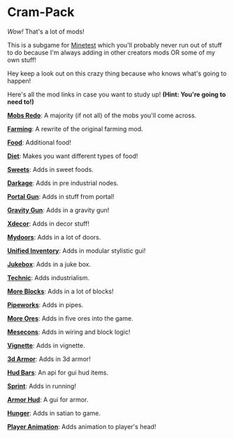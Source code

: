 # Cram-Pack

_Wow!_ That's a lot of mods!

This is a subgame for [Minetest](http://www.minetest.net/) which you'll probably never run out of stuff to do because I'm always adding in other creators mods OR some of my own stuff!

Hey keep a look out on this crazy thing because who knows what's going to happen!

Here's all the mod links in case you want to study up! __(Hint: You're going to need to!)__

__[Mobs Redo](https://forum.minetest.net/viewtopic.php?t=9917)__: A majority (if not all) of the mobs you'll come across.

__[Farming](https://forum.minetest.net/viewtopic.php?t=9019)__: A rewrite of the original farming mod.

__[Food](https://forum.minetest.net/viewtopic.php?f=11&t=2960)__: Additional food!

__[Diet](https://forum.minetest.net/viewtopic.php?id=9051)__: Makes you want different types of food!

__[Sweets](https://forum.minetest.net/viewtopic.php?id=9039)__: Adds in sweet foods.

__[Darkage](https://forum.minetest.net/viewtopic.php?f=11&t=3213)__: Adds in pre industrial nodes.

__[Portal Gun](https://forum.minetest.net/viewtopic.php?f=9&t=12772)__: Adds in stuff from portal!

__[Gravity Gun](https://forum.minetest.net/viewtopic.php?f=9&t=14056)__: Adds in a gravity gun!

__[Xdecor](https://forum.minetest.net/viewtopic.php?f=11&t=12534)__: Adds in decor stuff!

__[Mydoors](https://forum.minetest.net/viewtopic.php?f=11&t=10626)__: Adds in a lot of doors.

__[Unified Inventory](https://forum.minetest.net/viewtopic.php?t=3933)__: Adds in modular stylistic gui!

__[Jukebox](https://forum.minetest.net/viewtopic.php?f=11&t=13505)__: Adds in a juke box.

__[Technic](https://forum.minetest.net/viewtopic.php?f=11&t=2538)__: Adds industrialism.

__[More Blocks](https://forum.minetest.net/viewtopic.php?f=11&t=509)__: Adds in a lot of blocks!

__[Pipeworks](https://forum.minetest.net/viewtopic.php?f=11&t=2155)__: Adds in pipes.

__[More Ores](https://forum.minetest.net/viewtopic.php?id=549)__: Adds in five ores into the game.

__[Mesecons](https://forum.minetest.net/viewtopic.php?f=11&t=628)__: Adds in wiring and block logic!

__[Vignette](https://forum.minetest.net/viewtopic.php?t=14903)__: Adds in vignette.

__[3d Armor](https://forum.minetest.net/viewtopic.php?t=4654)__: Adds in 3d armor!

__[Hud Bars](https://forum.minetest.net/viewtopic.php?f=11&t=11153)__: An api for gui hud items.

__[Sprint](https://forum.minetest.net/viewtopic.php?f=11&t=9650)__: Adds in running!

__[Armor Hud](https://forum.minetest.net/viewtopic.php?f=9&t=11337)__: A gui for armor.

__[Hunger](https://forum.minetest.net/viewtopic.php?f=11&t=11336)__: Adds in satian to game.

__[Player Animation](https://forum.minetest.net/viewtopic.php?t=12189)__: Adds animation to player's head!


